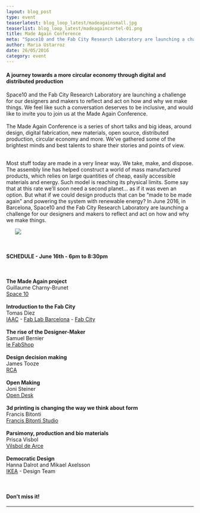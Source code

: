 ```yaml
---
layout: blog_post
type: event
teaserlatest: blog_loop_latest/madeagainsmall.jpg
teaserlist: blog_loop_latest/madeagaincartel-01.png
title: Made Again Conference
meta: "Space10 and the Fab City Research Laboratory are launching a challenge for our designers and makers to reflect and act on how and why we make things."
author: Maria Ustarroz
date: 26/05/2016
category: event
---
```



<h4>A journey towards a more circular economy through digital and distributed production</h4>


Space10 and the Fab City Research Laboratory are launching a challenge for our designers and makers to reflect and act on how and why we make things. We feel like such a conversation deserves to be inclusive, and would like to invite you to join us at the Made Again Conference.<br>
<br>
The Made Again Conference is a series of short talks and big ideas, around design, digital fabrication, new materials, open source, distributed production, circular economy and more. We’ve gathered some of the brightest minds and best talents to share their stories and points of view.<br>

<br>
Most stuff today are made in a very linear way. We
take, make, and dispose. The assembly line has
helped construct a world of mass manufactured
products, which relies on large quantities of cheap,
easily accessible materials and energy. Such model
is reaching its physical limits. Some say that at this
rate we’ll soon need a second planet... as if it was
even an option. But what if we could design products
that can be “made to be made again" and powering
the system with renewable energy?
In June 2016, in Barcelona, Space10 and the Fab
City Research Laboratory are launching a challenge
for our designers and makers to reflect and act on
how and why we make things.





<ul><img src= "http://www.fablabbcn.org/img/blog/blog_loop_latest/madeagaincartel-01.png" align="middle"> </img></ul>



<br>
<h4>SCHEDULE - June 16th - 6pm to 8:30pm</h4><br>

<b>The Made Again project</b><br>
Guillaume Charny-Brunet<br>
[Space 10](www.space10.io "Space 10")</a><br>
<br>
<b>Introduction to the Fab City<br></b>
Tomas Diez <br>
<a href="www.iaac.net">IAAC</a> - <a href="www.fablabbcn.org" target="_blank">Fab Lab Barcelona</a> - <a href="www.fab.city" target="_blank">Fab City</a><br>
<br>
<b>The rise of the Designer-Maker<br></b>
Samuel Bernier<br>
<a href="www.behance.net/samuelbernier" target="_blank">le FabShop</a> <br>
<br>
<b>Design decision making<br></b>
James Tooze<br>
<a href="www.jamestooze.com" target="_blank">RCA</a><br>
<br>
<b>Open Making<br></b>
Joni Steiner<br>
<a href="www.opendesk.cc" target="_blank">Open Desk</a><br>
<br>
<b>3d printing is changing
the way we think about form<br></b>
Francis Bitonti<br>
<a href="www.francisbitonti.com" target="_blank">Francis Bitonti Studio</a><br>
<br>
<b>Parsimony, production
and bio materials</b><br>
Prisca Visbol<br>
<a href="www.priscavilsbol.com" target="_blank">Vilsbol de Arce</a><br>
<br>
<b>Democratic Design </b><br>
Hanna Dalrot and Mikael Axelsson<br>
<a href="http://www.ikea.com" target="_blank">IKEA</a> - Design Team<br>


<br>
<h4>Don't miss it!</h4>


---